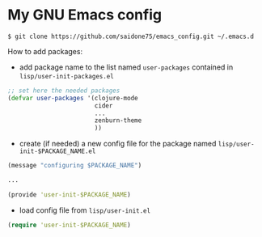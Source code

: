 # My GNU Emacs config

`$ git clone https://github.com/saidone75/emacs_config.git ~/.emacs.d`

How to add packages:
- add package name to the list named `user-packages` contained in `lisp/user-init-packages.el` 
```clojure
;; set here the needed packages
(defvar user-packages '(clojure-mode
                        cider
                        ...
                        zenburn-theme
                        ))
```                     
- create (if needed) a new config file for the package named `lisp/user-init-$PACKAGE_NAME.el`
```clojure
(message "configuring $PACKAGE_NAME")

...

(provide 'user-init-$PACKAGE_NAME)
```
- load config file from `lisp/user-init.el`
```clojure
(require 'user-init-$PACKAGE_NAME)
```

